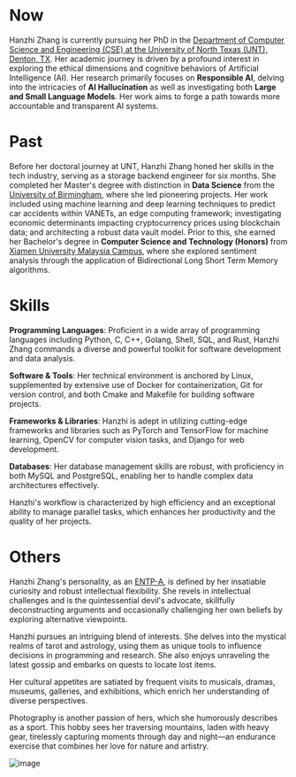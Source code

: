 # Now

Hanzhi Zhang is currently pursuing her PhD in the [Department of Computer Science and Engineering (CSE) at the University of North Texas (UNT), Denton, TX](https://computerscience.engineering.unt.edu/). Her academic journey is driven by a profound interest in exploring the ethical dimensions and cognitive behaviors of Artificial Intelligence (AI). Her research primarily focuses on **Responsible AI**, delving into the intricacies of **AI Hallucination** as well as investigating both **Large and Small Language Models**. Her work aims to forge a path towards more accountable and transparent AI systems.

# Past

Before her doctoral journey at UNT, Hanzhi Zhang honed her skills in the tech industry, serving as a storage backend engineer for six months. She completed her Master's degree with distinction in **Data Science** from the [University of Birmingham](https://www.birmingham.ac.uk/), where she led pioneering projects. Her work included using machine learning and deep learning techniques to predict car accidents within VANETs, an edge computing framework; investigating economic determinants impacting cryptocurrency prices using blockchain data; and architecting a robust data vault model. Prior to this, she earned her Bachelor's degree in **Computer Science and Technology (Honors)** from [Xiamen University Malaysia Campus](https://www.xmu.edu.my/), where she explored sentiment analysis through the application of Bidirectional Long Short Term Memory algorithms.

# Skills

**Programming Languages**: Proficient in a wide array of programming languages including Python, C, C++, Golang, Shell, SQL, and Rust, Hanzhi Zhang commands a diverse and powerful toolkit for software development and data analysis.

**Software & Tools**: Her technical environment is anchored by Linux, supplemented by extensive use of Docker for containerization, Git for version control, and both Cmake and Makefile for building software projects.

**Frameworks & Libraries**: Hanzhi is adept in utilizing cutting-edge frameworks and libraries such as PyTorch and TensorFlow for machine learning, OpenCV for computer vision tasks, and Django for web development.

**Databases**: Her database management skills are robust, with proficiency in both MySQL and PostgreSQL, enabling her to handle complex data architectures effectively.

Hanzhi's workflow is characterized by high efficiency and an exceptional ability to manage parallel tasks, which enhances her productivity and the quality of her projects.

# Others

Hanzhi Zhang's personality, as an [ENTP-A](https://www.16personalities.com/entp-personality), is defined by her insatiable curiosity and robust intellectual flexibility. She revels in intellectual challenges and is the quintessential devil's advocate, skillfully deconstructing arguments and occasionally challenging her own beliefs by exploring alternative viewpoints.

Hanzhi pursues an intriguing blend of interests. She delves into the mystical realms of tarot and astrology, using them as unique tools to influence decisions in programming and research. She also enjoys unraveling the latest gossip and embarks on quests to locate lost items.

Her cultural appetites are satiated by frequent visits to musicals, dramas, museums, galleries, and exhibitions, which enrich her understanding of diverse perspectives.

Photography is another passion of hers, which she humorously describes as a sport. This hobby sees her traversing mountains, laden with heavy gear, tirelessly capturing moments through day and night—an endurance exercise that combines her love for nature and artistry.

![image](../image/ravenclaw.png)



